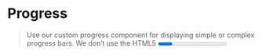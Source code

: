 # Progress

> Use our custom progress component for displaying simple or complex progress bars. We don’t use the HTML5 <progress> element, ensuring you can stack progress bars, animate them, and place text labels over them
